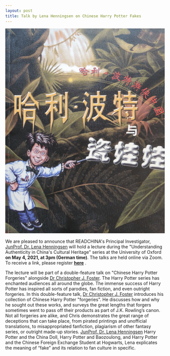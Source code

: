 ```yaml
---
layout: post
title: Talk by Lena Henningsen on Chinese Harry Potter Fakes
---
```


<span class="image left"><img src="/assets/images/harry.png" alt="" title="" style=""></span>

We are pleased to announce that READCHINA's Principal Investigator, [JunProf. Dr. Lena Henningsen](https://www.sinologie.uni-freiburg.de/Mitarbeiterinnen/professorinnen/henningsen) will hold a lecture during the "Understanding Authenticity in China's Cultural Heritage" series at the University of Oxford __on May 4, 2021, at 3pm (German time)__. The talks are held online via Zoom. To receive a link, please register __[here](https://authenticitychina.web.ox.ac.uk/event/chinese-forgeries-harry-potter)__ .

The lecture will be part of a double-feature talk on "Chinese Harry Potter Forgeries" alongside [Dr Christopher J. Foster](https://www.soas.ac.uk/staff/staff151317.php). The Harry Potter series has enchanted audiences all around the globe. The immense success of Harry Potter has inspired all sorts of parodies, fan fiction, and even outright forgeries. In this double-feature talk, [Dr Christopher J. Foster](https://www.soas.ac.uk/staff/staff151317.php) introduces his collection of Chinese Harry Potter "forgeries". He discusses how and why he sought out these works, and surveys the great lengths that forgers sometimes went to pass off their products as part of J.K. Rowling’s canon. Not all forgeries are alike, and Chris demonstrates the great range of deceptions that can take place, from pirated printings and unofficial translations, to misappropriated fanfiction, plagiarism of other fantasy series, or outright made-up stories. [JunProf. Dr. Lena Henningsen](https://www.sinologie.uni-freiburg.de/Mitarbeiterinnen/professorinnen/henningsen) Harry Potter and the China Doll, Harry Potter and Baozoulong, and Harry Potter and the Chinese Foreign Exchange Student at Hogwarts, Lena explicates the meaning of “fake” and its relation to fan culture in specific.
